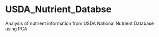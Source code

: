 # USDA_Nutrient_Databse
Analysis of nutrient information from USDA National Nutrient Database using PCA
